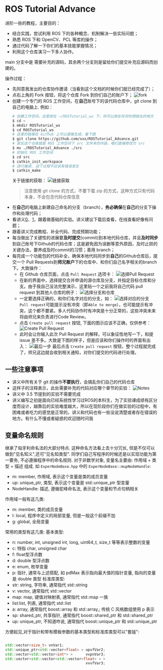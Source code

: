 # ROS Tutorial Advance

进阶一些的教程，主要目的：

- 结合实践，尝试利用 ROS 下的各种概念、机制解决一些实际问题；
- 熟悉 ROS 下和 OpenCV、PCL 等库的操作；
- 通过代码了解一下你们的基本技能掌握情况；
- 利用这个仓库演习一下多人协作。

main 分支中是 需要补充的源码，其余两个分支则是留给你们提交补充后源码而创建的。

操作过程：

- 先同意我发出的仓库协作邀请（当看到这个文档的时候你们就已经完成了）；
- 点右上角的 Fork 按钮，将这个仓库 Fork 到你们自己的账户下；
  ![fork](./doc/Images/1.png)
- 创建一个专门的 ROS 工作空间，在**自己**账号下的该代码仓库中，git clone 到自己的电脑上. 例如：
  ```bash
  # 创建工作空间，这里放在 ~/ROSTutorial_ws 下，你可以放在任何你想放在的地方
  $ cd ~
  $ mkdir ROSTutorial_ws
  $ cd ROSTutorial_ws
  # 这里的链接在 Github 上可以直接生成，看下图
  $ git clone https://github.com/xxx/ROSTutorial_Advance.git
  # 其实这个仓库就是 ROS 工作空间下 src 文件夹的内容，咱们直接修改为 src
  $ mv ./ROSTutorial_Advance ./src   
  # 初始化 ROS 工作空间
  $ cd src
  $ catkin_init_workspace
  # 进行编译, 这个过程不应该有错误发生
  $ catkin_make 
  ```
  关于链接的获取：
  ![链接获取](doc/Images/2.png)
  > 注意使用 git clone 的方式，不要下载 zip 的方式，这种方式只有代码本身，不会包含代码仓库信息
- 在**自己**的电脑上新建自己命名的分支（branch），**务必确保**在**自己**的分支下操作和处理代码；
- 看讲义[0](./doc/Guides/0、Turtlebot3-SLAM与导航虚拟仿真实验-课前准备.pdf)、[1](./doc/Guides/1、Turtlebot3-SLAM与导航虚拟仿真实验-讲义.pdf)，跟着做基础的实验。讲义建议下载后查看，在线查看好像有问题；
- 跟着讲义完成教程、补全代码、完成预期功能；
- 每当做出了关键性的进展要**及时提交**(commit)到本地代码仓库，并且**及时同步**到自己账号下Github的代码仓库；这是避免因为误删等意外原因，及时止损的关键办法，要养成及时commit的习惯；善用 branch；
- 每完成一个功能包的代码补全，确保本地代码同步到**自己**的Github仓库后，提交一个 Pull Requests到**师兄账户**下的仓库中、和你们自己名字相关的branch下。大致操作：
  - 在 Github 仓库页面，点击 `Pull Request` 选项卡：
  ![选择Pull Request](./doc/Images/3.png)
  - 在新的界面中，选择提交合并申请的源仓库及分支，并指定目标仓库和分支。由于我自己没法完整演示，这里贴一个之前我将自己代码 pull request 到其他人仓库的例子：
  ![选择分支和仓库](./doc/Images/5.png)
  - 一定要选择正确的，和你们名字对应的分支，如：
  ![选择对应的分支](./doc/Images/6.png)
  `Pull request`可能提示没有冲突（即`Able to merge`），也可能提示有冲突，这个都不要紧。多人代码协作时有冲突是十分正常的，这些冲突未来将由师兄来负责进行Code Review。
  - 点击 `Create pull request` 按钮, 下面的图示应该不正确，仅供参考：
  ![Create Pull Request](./doc/Images/4.png)
  - 此时会让你输入此次 Pull Request 的解释，可以象征性地写一下，和提 issue 差不多。大致是下图的样子，但是应该和你们操作时的界面有出入：
  ![最后一步](./doc/Images/7.png)
  最后点击 `Create pull request` 按钮，整个过程就完成了，师兄这边就会收到相关通知，对你们提交的代码进行处理。


## 一些注意事项

- 讲义中所有关于 git 的操作**不要执行**，会搞乱你们自己的代码仓库
- 这样子的注释表示，此处需要补充的代码对应哪个章节的实验：
  ![Notes](./doc/Images/8.png)
- 讲义中 3.5 节提到的实验不需要完成
- 讲义编写之初是面向已经系统性学习过ROS的本科生，为了实验课成绩有区分度而设计，越靠后的实验难度越大，所以在现阶段你们在做实验的过程中，有困难或者吃力的感觉是正常的，讲义和代码也有一些没说清楚或者存在错误的地方。有什么不懂或者疑惑的欢迎随时问我

## 变量命名规则

继承了匈牙利命名法的大部分特点. 这种命名方法看上去十分冗长, 但是不仅可以做到"见名知义",还可"见名知类型".
同学们自己写程序的时候还是以实现功能为第一要务, 不必遵循程序中的命名规则.
对于非数学对象, 变量名主要由: 作用域 + 类型 + 描述 组成. 如 `ExperNodeBase.hpp` 中的 `ExperNodeBase::mupNodeHandle`:
 - m:   member, 作用域, 表示这个变量是类的成员变量
 - up:  unique_ptr, 类型, 表示这个变量是 std::unique_ptr 型变量
 - NodeHandle: 描述, 遵循驼峰命名法, 表示这个变量和节点句柄相关

作用域一般有这几类:
 - m: member, 类的成员变量
 - l: local,  程序中定义的局部变量, 但是一般这个前缀不加
 - g: global, 全局变量
 
常用的类型有这几类:
基本类型:
 - n: number, int, unsigned int, long, uint64_t, size_t 等等表示整数的变量
 - c: 特指 char, unsigned char
 - f: float型浮点数
 - d: double 型浮点数
 - e: enum, 枚举变量
 - p: 指针, 通常与上述搭配, 如 pdMax 表示指向最大值的指针变量, 指向的变量是 double 类型
标准库类型:
 - str: string, 字符串, 通常指代 std::string
 - v:   vector, 通常指代 std::vector
 - map: map,    键值对映射表, 通常指代 std::map 一族
 - list:list,   列表, 通常指代 std::list
 - a:   array,  通常指代 boost::array 和 std::array,; 传统 C 风格数组使用 p 表示
 - sp:  shared_ptr, 共享指针, 通常指代 boost::shared_ptr 和 std::shared_ptr
 - up:  unique_ptr, 不知道咋说, 通常指代 boost::unique_ptr 和 std::unique_ptr

方便起见,对于指针和带有模板参数的基本类型和标准库类型可以"套娃":
```C++

std::vector<size_t> vnVar1;
std::unique_ptr<std::vector<float> > upvfVar2;
std::vector<std::vector<int*> >      vvpnVar3;
std::vector<std::vector<std::vector<float> > >
                                     vvvfVar3;
```


